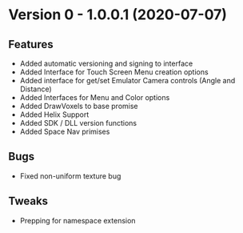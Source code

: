 # Version 0 - 1.0.0.1 (2020-07-07)

## Features
* Added automatic versioning and signing to interface
* Added Interface for Touch Screen Menu creation options
* Added interface for get/set Emulator Camera controls (Angle and Distance)
* Added Interfaces for Menu and Color options
* Added DrawVoxels to base promise
* Added Helix Support
* Added SDK / DLL version functions
* Added Space Nav primises

## Bugs
* Fixed non-uniform texture bug

## Tweaks
* Prepping for namespace extension


